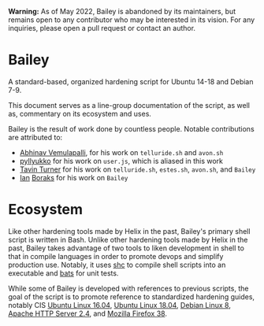 **Warning:** As of May 2022, Bailey is abandoned by its maintainers, but remains open to any contributor who may be interested in its vision. For any inquiries, please open a pull request or contact an author.

# Bailey
A standard-based, organized hardening script for Ubuntu 14-18 and Debian 7-9.

This document serves as a line-group documentation of the script, as well as, commentary on its ecosystem and uses.

Bailey is the result of work done by countless people. Notable contributions are attributed to:
* [Abhinav Vemulapalli](https://github.com/nandanav), for his work on `telluride.sh` and `avon.sh`
* [pyllyukko](https://github.com/pyllyukko) for his work on `user.js`, which is aliased in this work
* [Tavin Turner](https://github.com/itsTurner) for his work on `telluride.sh`, `estes.sh`, `avon.sh`, and `Bailey`
* [Ian](https://stackoverflow.com/users/11013589/cutwow475) [Boraks](https://github.com/Cutwow) for his work on `Bailey`

# Ecosystem
Like other hardening tools made by Helix in the past, Bailey's primary shell script is written in Bash. Unlike other hardening tools made by Helix in the past, Bailey takes advantage of two tools to liken development in shell to that in compile languages in order to promote devops and simplify production use. Notably, it uses [shc](https://github.com/neurobin/shc) to compile shell scripts into an executable and [bats](https://github.com/sstephenson/bats) for unit tests.

While some of Bailey is developed with references to previous scripts, the goal of the script is to promote reference to standardized hardening guides, notably CIS [Ubuntu Linux 16.04](https://github.com/Cutwow/CPXII-Team-Helix/blob/master/CIS%20Benchmarks/Ubuntu_16.pdf), [Ubuntu Linux 18.04](https://github.com/Cutwow/CPXII-Team-Helix/blob/master/CIS%20Benchmarks/Ubuntu_18.pdf), [Debian Linux 8](https://github.com/Cutwow/CPXII-Team-Helix/blob/master/CIS%20Benchmarks/Debian_8.pdf), [Apache HTTP Server 2.4](https://github.com/Cutwow/CPXII-Team-Helix/blob/master/CIS%20Benchmarks/Apache_2.4.pdf), and [Mozilla Firefox 38](https://github.com/Cutwow/CPXII-Team-Helix/blob/master/CIS%20Benchmarks/Firefox_38.pdf).
